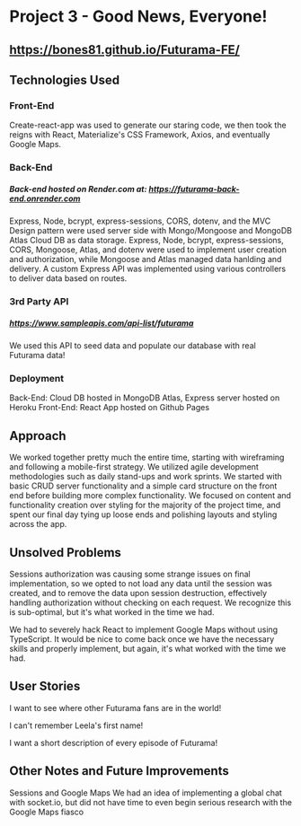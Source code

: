 # Project 3 - Good News, Everyone!
## https://bones81.github.io/Futurama-FE/

## Technologies Used
### Front-End
Create-react-app was used to generate our staring code, we then took the reigns with React, Materialize's CSS Framework, Axios, and eventually Google Maps.

### Back-End
##### Back-end hosted on Render.com at: https://futurama-back-end.onrender.com
Express, Node, bcrypt, express-sessions, CORS, dotenv, and the MVC Design pattern were used server side with Mongo/Mongoose and MongoDB Atlas Cloud DB as data storage. Express, Node, bcrypt, express-sessions, CORS, Mongoose, Atlas, and dotenv were used to implement user creation and authorization, while Mongoose and Atlas managed data hanlding and delivery. A custom Express API was implemented using various controllers to deliver data based on routes. 

### 3rd Party API
##### https://www.sampleapis.com/api-list/futurama
We used this API to seed data and populate our database with real Futurama data!

### Deployment
Back-End: Cloud DB hosted in MongoDB Atlas, Express server hosted on Heroku
Front-End: React App hosted on Github Pages

## Approach
We worked together pretty much the entire time, starting with wireframing and following a mobile-first strategy. We utilized agile development methodologies such as daily stand-ups and work sprints. We started with basic CRUD server functionality and a simple card structure on the front end before building more complex functionality. We focused on content and functionality creation over styling for the majority of the project time, and spent our final day tying up loose ends and polishing layouts and styling across the app.

## Unsolved Problems
Sessions authorization was causing some strange issues on final implementation, so we opted to not load any data until the session was created, and to remove the data upon session destruction, effectively handling authorization without checking on each request. We recognize this is sub-optimal, but it's what worked in the time we had.

We had to severely hack React to implement Google Maps without using TypeScript. It would be nice to come back once we have the necessary skills and properly implement, but again, it's what worked with the time we had.

## User Stories
I want to see where other Futurama fans are in the world!

I can't remember Leela's first name!

I want a short description of every episode of Futurama!

## Other Notes and Future Improvements
Sessions and Google Maps
We had an idea of implementing a global chat with socket.io, but did not have time to even begin serious research with the Google Maps fiasco
